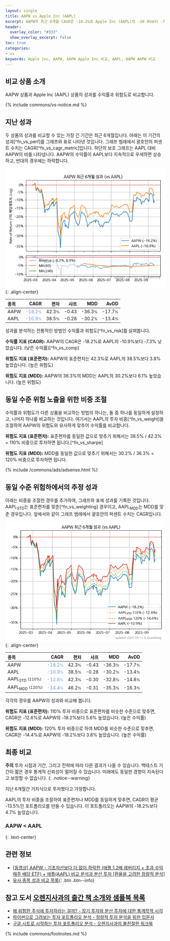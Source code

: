 ```yaml
---
layout: single
title: AAPW vs Apple Inc (AAPL)
excerpt: AAPW의 최근 6개월 CAGR은 -18.2%로 Apple Inc (AAPL)의 -10.9%보다 -7.3% 낮았습니다.
header:
  overlay_color: "#333"
  show_overlay_excerpt: false
toc: true
categories:
- vs
keywords: Apple Inc, AAPW, AAPW Apple Inc 비교, AAPL, AAPW AAPW 비교
---
```


## 비교 상품 소개


AAPW 상품과 Apple Inc (AAPL) 상품의 성과를 수익률과 위험도로 비교합니다.





{% include commons/vs-notice.md %}

## 지난 성과

두 상품의 성과를 비교할 수 있는 가장 긴 기간은 최근 6개월입니다. 아래는 이 기간의 성과[^fn_vs_perf]를 그래프와 표로 나타낸 것입니다.
그래프 범례에서 괄호안의 퍼센트 수치는 CAGR[^fn_vs_cagr_metric]입니다.
하단의 보조 그래프는 AAPL 대비 AAPW의 비를 나타냅니다.
AAPW의 수익률이 AAPL보다 지속적으로 우세하면 상승하고, 반대의 경우에는 하락합니다.

![AAPW](/vs/images/aapw-vs-aapl_dual.png){: .align-center}

| **종목** | **CAGR** | **편차** | **샤프** | **MDD** | **AvDD** |
| :------------ | ------: | -----------: | -------: | ------: | -------: |
| AAPW | <span style="color: cornflowerblue">-18.2<small>%</small></span> | 42.3<small>%</small> | -0.43 | -36.3<small>%</small> | -17.7<small>%</small> |
| AAPL | <span style="color: cornflowerblue">-10.9<small>%</small></span> | 38.5<small>%</small> | -0.28 | -30.2<small>%</small> | -13.4<small>%</small> |

<!-- more -->


성과를 분석하는 전통적인 방법인 수익률과 위험도[^fn_vs_risk]를 살펴봅니다.

**수익률 지표 (CAGR):** AAPW의 CAGR은 -18.2%로 AAPL의 -10.9%보다 -7.3% 낮았습니다. (낮은 수익률)[^fn_vs_comp]

**위험도 지표 (표준편차):** AAPW의 표준편차는 42.3%로 AAPL의 38.5%보다 3.8% 높았습니다. (높은 위험도)

**위험도 지표 (MDD):** AAPW의 36.3%의 MDD는 AAPL의 30.2%보다 6.1% 높았습니다. (높은 위험도)



## 동일 수준 위험 노출을 위한 비중 조절

수익률과 위험도가 다른 상품을 비교하는 방법의 하나는, 둘 중 하나를 동일하게 설정하고, 나머지 하나를 비교하는 것입니다.
여기서는 AAPL의 투자 비중[^fn_vs_weight]을 조절하여 AAPW의 위험도와 유사하게 맞추어 수익률를 비교합니다.

**위험도 지표 (표준편차):** 표준편차를 동일한 값으로 맞추기 위해서는 38.5% / 42.3% = 110% 비중으로 투자하면 됩니다.[^fn_vs_sharpe]

**위험도 지표 (MDD):** MDD를 동일한 값으로 맞추기 위해서는 30.2% / 36.3% = 120% 비중으로 투자하면 됩니다.


{% include /commons/ads/adsense.html %}



## 동일 수준 위험하에서의 추정 성과

아래는 비중을 조절한 경우를 추가하여, 그래프와 표에 성과를 기록한 것입니다.
AAPL<sub>STD</sub>는 표준편차를 맞춘[^fn_vs_weighting] 경우이고, AAPL<sub>MDD</sub>는 MDD를 맞춘 경우입니다.
앞에서와 같이 그래프 범례에서 괄호안의 퍼센트 수치는 CAGR입니다.


![AAPW](/vs/images/aapw-vs-aapl.png){: .align-center}



| **종목** | **CAGR** | **편차** | **샤프** | **MDD** | **AvDD** |
| :------------ | ------: | -----------: | -------: | ------: | -------: |
| AAPW | <span style="color: cornflowerblue">-18.2<small>%</small></span> | 42.3<small>%</small> | -0.43 | -36.3<small>%</small> | -17.7<small>%</small> |
| AAPL | <span style="color: cornflowerblue">-10.9<small>%</small></span> | 38.5<small>%</small> | -0.28 | -30.2<small>%</small> | -13.4<small>%</small> |
| AAPL<sub>STD</sub> <small>(110%)</small> | <span style="color: cornflowerblue">-12.6<small>%</small></span> | 42.3<small>%</small> | -0.30 | -32.8<small>%</small> | -14.8<small>%</small> |
| AAPL<sub>MDD</sub> <small>(120%)</small> | <span style="color: cornflowerblue">-14.4<small>%</small></span> | 46.2<small>%</small> | -0.31 | -35.3<small>%</small> | -16.3<small>%</small> |



각각의 경우를 AAPW의 성과와 비교해 봅니다.

**위험도 지표 (표준편차):** 110% 투자 비중으로 표준편차를 비슷한 수준으로 맞추면, CAGR은 -12.6%로 AAPW의 -18.2%보다 5.6% 높았습니다. (높은 수익률)

**위험도 지표 (MDD):** 120% 투자 비중으로 하여 MDD를 비슷한 수준으로 맞추면, CAGR은 -14.4%로 AAPW의 -18.2%보다 3.8% 높았습니다. (높은 수익률)




## 최종 비교

**주의** 투자 시점과 기간, 그리고 전략에 따라 다른 결과가 나올 수 있습니다. 백테스트 기간이 짧은 경우 통계적 신뢰성이 떨어질 수 있습니다. 미래에도 동일한 경향이 지속된다고 보장할 수 없습니다.
{: .notice--warning}

지난 6개월간 거치식으로 투자했다고 가정합니다.

AAPL의 투자 비중을 조절하여 표준편차나 MDD를 동일하게 맞추면, CAGR이 평균 -13.5%인 포트폴리오를 만들 수 있습니다.
이 포트폴리오는 AAPW의 -18.2%보다 4.7% 높았습니다.

### AAPW &lt; AAPL
{: .text-center}


## 관련 정보

- [[동영상] AAPW - 기초자산보다 더 많이 하락한 (애플 1.2배 레버리지 + 초과 수익 매주 배당 ETF) + 애플(AAPL) 비교 분석과 분산 투자 [환율을 고려한 정량적 분석]](https://youtu.be/LrIa6X7ate8)
- [유사 종목 성과 비교 목록](/vs/){: .btn .btn--info}


## 참고 도서 [오렌지사과의 출간 책 소개와 샘플북 목록](https://kongdori.tistory.com/691)

- [왜 위험한 주식에 투자하라는 걸까? - 장기 투자와 분산 투자에 대한 통계학적 시각](https://kongdori.tistory.com/421)
- [파이썬으로 그려보는 투자 포트폴리오 분석  - 정량적 투자 분석을 위한 입문서](https://kongdori.tistory.com/643)
- [구글 시트로 시작하는 투자 포트폴리오 분석 - 오렌지사과의 불친절한 워크북](https://kongdori.tistory.com/449)

{% include commons/footnotes.md %}